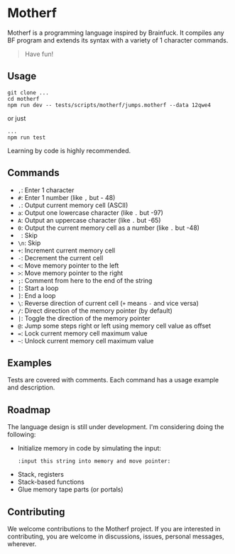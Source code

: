 # Motherf

Motherf is a programming language inspired by Brainfuck. It compiles any BF program and extends its syntax with a variety of 1 character commands.

> Have fun!

## Usage

```
git clone ...
cd motherf
npm run dev -- tests/scripts/motherf/jumps.motherf --data 12qwe4
```

or just 

```
...
npm run test
```

Learning by code is highly recommended.

## Commands

- `,`: Enter 1 character
- `#`: Enter 1 number (like `,` but - 48)
- `.`: Output current memory cell (ASCII)
- `a`: Output one lowercase character (like `.` but -97)
- `A`: Output an uppercase character (like `.` but -65)
- `0`: Output the current memory cell as a number (like `.` but -48)
- ` `: Skip
- `\n`: Skip
- `+`: Increment current memory cell
- `-`: Decrement the current cell
- `<`: Move memory pointer to the left
- `>`: Move memory pointer to the right
- `;`: Comment from here to the end of the string
- `[`: Start a loop
- `]`: End a loop
- `\`: Reverse direction of current cell (`+` means `-` and vice versa)
- `/`: Direct direction of the memory pointer (by default)
- `|`: Toggle the direction of the memory pointer
- `@`: Jump some steps right or left using memory cell value as offset
- `=`: Lock current memory cell maximum value
- `~`: Unlock current memory cell maximum value

## Examples

Tests are covered with comments. Each command has a usage example and description.

## Roadmap

The language design is still under development. I'm considering doing the following:

- Initialize memory in code by simulating the input:
  ```
  :input this string into memory and move pointer:
  ```
- Stack, registers
- Stack-based functions
- Glue memory tape parts (or portals)

## Contributing

We welcome contributions to the Motherf project. If you are interested in contributing, you are welcome in discussions, issues, personal messages, wherever.